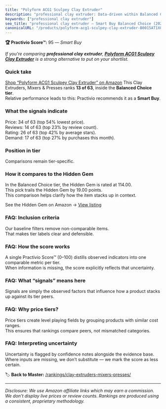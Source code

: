 ```yaml
---
title: "Polyform ACG1 Sculpey Clay Extruder"
description: "professional clay extruder: Data-driven within Balanced Choice ranking using the Practivio Score™. Positioned by quality, value, demand, findability, momentum."
keywords: ["professional clay extruder"]
seo_title: "professional clay extruder — Smart Buy Balanced Choice (2025)"
canonicalURL: "/products/polyform-acg1-sculpey-clay-extruder-B0015AT1XG/"
---
```


**🏆 Practivio Score™:** 95 — _Smart Buy_


*If you're comparing **professional clay extruder**, **[Polyform ACG1 Sculpey Clay Extruder](https://www.amazon.com/dp/B0015AT1XG?tag=practivio-20)** is a strong alternative to put on your shortlist.*
### Quick take
[Shop “Polyform ACG1 Sculpey Clay Extruder” on Amazon](https://www.amazon.com/dp/B0015AT1XG?tag=practivio-20)
This Clay Extruders, Mixers & Presses ranks **13 of 63**, inside the **Balanced Choice tier**.  
Relative performance leads to this: Practivio recommends it as a **Smart Buy**.

### What the signals indicate
Price: 34 of 63 (top 54% lowest price).  
Reviews: 14 of 63 (top 23% by review count).  
Rating: 26 of 63 (top 42% by average stars).  
Demand: 17 of 63 (top 27% by purchases this month).

### Position in tier
Comparisons remain tier-specific.

### How it compares to the Hidden Gem
In the Balanced Choice tier, the Hidden Gem is rated at 114.00.  
This pick trails the Hidden Gem by 19.00 points.  
This comparison helps clarify how the item stacks up in context.  

See the Hidden Gem on Amazon → [View listing](https://www.amazon.com/dp/B0932S5X29?tag=practivio-20)

### FAQ: Inclusion criteria
Our baseline filters remove non-comparable items.  
That makes tier labels clear and defensible.

### FAQ: How the score works
A single Practivio Score™ (0–100) distills observed indicators into one comparable metric per tier.  
When information is missing, the score explicitly reflects that uncertainty.

### FAQ: What “signals” means here
Signals are simply the observed factors that influence how a product stacks up against its tier peers.

### FAQ: Why price tiers?
Price tiers create level playing fields by grouping products with similar cost ranges.  
This ensures that rankings compare peers, not mismatched categories.

### FAQ: Interpreting uncertainty
Uncertainty is flagged by confidence notes alongside the evidence base.  
Where inputs are missing, we don’t substitute — we mark the score as less certain.


🏷️ **Back to Master:** [/rankings/clay-extruders-mixers-presses/](/rankings/clay-extruders-mixers-presses/)

---
_Disclosure: We use Amazon affiliate links which may earn a commission. We don’t display live prices or review counts. Rankings are produced using a consistent, proprietary methodology._
